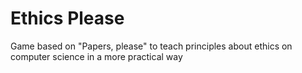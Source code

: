 # Ethics Please
 Game based on "Papers, please" to teach principles about ethics on computer science in a more practical way
